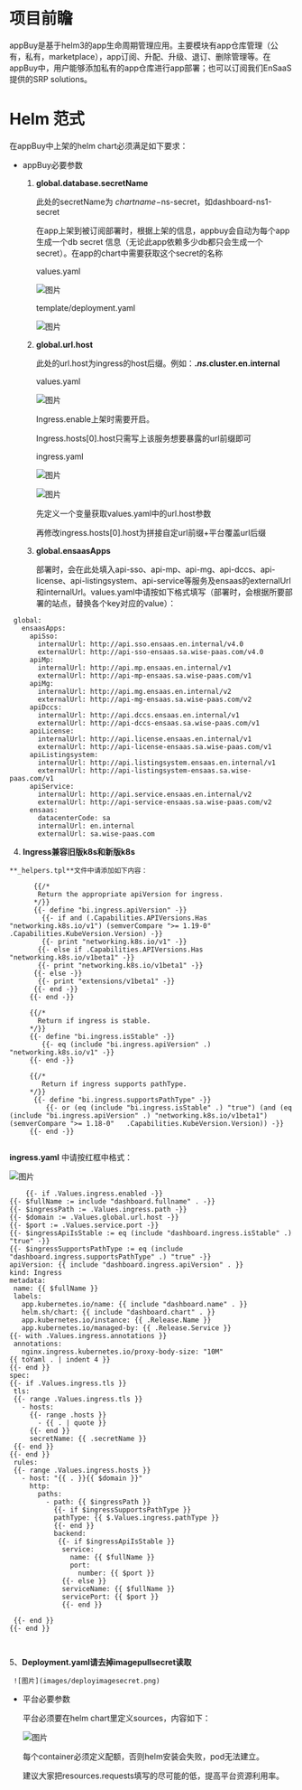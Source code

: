 # 项目前瞻
appBuy是基于helm3的app生命周期管理应用。主要模块有app仓库管理（公有，私有，marketplace），app订阅、升配、升级、退订、删除管理等。在appBuy中，用户能够添加私有的app仓库进行app部署；也可以订阅我们EnSaaS提供的SRP solutions。

# Helm 范式
在appBuy中上架的helm chart必须满足如下要求：

* appBuy必要参数

	1. **global.database.secretName**

		此处的secretName为 $chartname-$ns-secret，如dashboard-ns1-secret
		
		在app上架到被订阅部署时，根据上架的信息，appbuy会自动为每个app生成一个db secret   信息（无论此app依赖多少db都只会生成一个secret）。在app的chart中需要获取这个secret的名称
		
		values.yaml
		
		![图片](images/database_secretName_values.png)
		
		template/deployment.yaml
		
		![图片](images/database_secretName_deployment.png)

	2. **global.url.host**

		此处的url.host为ingress的host后缀。例如：**.$ns.$cluster.en.internal**
		
		values.yaml
		
		![图片](images/url_host_values.jpg)
		
		 Ingress.enable上架时需要开启。
		
		Ingress.hosts[0].host只需写上该服务想要暴露的url前缀即可
		
		ingress.yaml
		
		![图片](images/url_host_ingress1.png)
		
		![图片](images/url_host_ingress2.png)
		
		先定义一个变量获取values.yaml中的url.host参数
		
		再修改ingress.hosts[0].host为拼接自定url前缀+平台覆盖url后缀
     
     3. **global.ensaasApps** 
     
          部署时，会在此处填入api-sso、api-mp、api-mg、api-dccs、api-license、api-listingsystem、api-service等服务及ensaas的externalUrl和internalUrl。values.yaml中请按如下格式填写（部署时，会根据所要部署的站点，替换各个key对应的value）：  
	  
```
 global:
   ensaasApps:
     apiSso:
       internalUrl: http://api.sso.ensaas.en.internal/v4.0
       externalUrl: http://api-sso-ensaas.sa.wise-paas.com/v4.0
     apiMp:
       internalUrl: http://api.mp.ensaas.en.internal/v1
       externalUrl: http://api-mp-ensaas.sa.wise-paas.com/v1
     apiMg:
       internalUrl: http://api.mg.ensaas.en.internal/v2
       externalUrl: http://api-mg-ensaas.sa.wise-paas.com/v2
     apiDccs:
       internalUrl: http://api.dccs.ensaas.en.internal/v1
       externalUrl: http://api-dccs-ensaas.sa.wise-paas.com/v1  
     apiLicense:
       internalUrl: http://api.license.ensaas.en.internal/v1
       externalUrl: http://api-license-ensaas.sa.wise-paas.com/v1
     apiListingsystem:
       internalUrl: http://api.listingsystem.ensaas.en.internal/v1
       externalUrl: http://api-listingsystem-ensaas.sa.wise-paas.com/v1	  
     apiService:
       internalUrl: http://api.service.ensaas.en.internal/v2
       externalUrl: http://api-service-ensaas.sa.wise-paas.com/v2	  
     ensaas:
       datacenterCode: sa
       internalUrl: en.internal
       externalUrl: sa.wise-paas.com
```	    
   4. **Ingress兼容旧版k8s和新版k8s**  
   	
	**_helpers.tpl**文件中请添加如下内容：
	
```
      {{/*
       Return the appropriate apiVersion for ingress.
      */}}
      {{- define "bi.ingress.apiVersion" -}}
        {{- if and (.Capabilities.APIVersions.Has "networking.k8s.io/v1") (semverCompare ">= 1.19-0" .Capabilities.KubeVersion.Version) -}}
        {{- print "networking.k8s.io/v1" -}}
       {{- else if .Capabilities.APIVersions.Has "networking.k8s.io/v1beta1" -}}
       {{- print "networking.k8s.io/v1beta1" -}}
      {{- else -}}
       {{- print "extensions/v1beta1" -}}
      {{- end -}}
     {{- end -}}

     {{/*
       Return if ingress is stable.
     */}}
     {{- define "bi.ingress.isStable" -}}
        {{- eq (include "bi.ingress.apiVersion" .) "networking.k8s.io/v1" -}}
     {{- end -}}

     {{/*
        Return if ingress supports pathType.
     */}}
      {{- define "bi.ingress.supportsPathType" -}}
         {{- or (eq (include "bi.ingress.isStable" .) "true") (and (eq (include "bi.ingress.apiVersion" .) "networking.k8s.io/v1beta1") (semverCompare ">= 1.18-0"   .Capabilities.KubeVersion.Version)) -}}
     {{- end -}}
      
 ```
     
  **ingress.yaml** 中请按红框中格式：
  
   ![图片](images/ingress.png)
     
 ```
     {{- if .Values.ingress.enabled -}}
{{- $fullName := include "dashboard.fullname" . -}}
{{- $ingressPath := .Values.ingress.path -}}
{{- $domain := .Values.global.url.host -}}
{{- $port := .Values.service.port -}}
{{- $ingressApiIsStable := eq (include "dashboard.ingress.isStable" .) "true" -}}
{{- $ingressSupportsPathType := eq (include "dashboard.ingress.supportsPathType" .) "true" -}}
apiVersion: {{ include "dashboard.ingress.apiVersion" . }}
kind: Ingress
metadata:
  name: {{ $fullName }}
  labels:
    app.kubernetes.io/name: {{ include "dashboard.name" . }}
    helm.sh/chart: {{ include "dashboard.chart" . }}
    app.kubernetes.io/instance: {{ .Release.Name }}
    app.kubernetes.io/managed-by: {{ .Release.Service }}
{{- with .Values.ingress.annotations }}
  annotations:
    nginx.ingress.kubernetes.io/proxy-body-size: "10M"
{{ toYaml . | indent 4 }}
{{- end }}
spec:
{{- if .Values.ingress.tls }}
  tls:
  {{- range .Values.ingress.tls }}
    - hosts:
      {{- range .hosts }}
        - {{ . | quote }}
      {{- end }}
      secretName: {{ .secretName }}
  {{- end }}
{{- end }}
  rules:
  {{- range .Values.ingress.hosts }}
    - host: "{{ . }}{{ $domain }}"
      http:
        paths:
          - path: {{ $ingressPath }}
            {{- if $ingressSupportsPathType }}
            pathType: {{ $.Values.ingress.pathType }}
            {{- end }}
            backend:
             {{- if $ingressApiIsStable }}
              service:
                name: {{ $fullName }}
                port:
                  number: {{ $port }}
              {{- else }}
              serviceName: {{ $fullName }}
              servicePort: {{ $port }}
              {{- end }}

  {{- end }}
{{- end }}

     
```
 5、**Deployment.yaml请去掉imagepullsecret读取**   
     
     ![图片](images/deployimagesecret.png)
	
* 平台必要参数

	平台必须要在helm chart里定义sources，内容如下：
	
	![图片](images/container_resources.png)
	
	 每个container必须定义配额，否则helm安装会失败，pod无法建立。
	
	 建议大家把resources.requests填写的尽可能的低，提高平台资源利用率。


